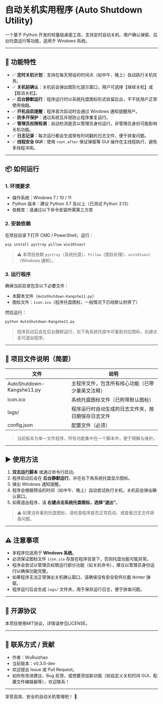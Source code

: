 # 自动关机实用程序 (Auto Shutdown Utility)

一个基于 Python 开发的轻量级桌面工具，支持定时自动关机、用户确认弹窗、后台托盘运行等功能，适用于 Windows 系统。

---

## 🌟 功能特性

- ✅ **定时关机计划**：支持在每天预设的时间点（如中午、晚上）自动执行关机任务。
- ✅ **关机前确认**：关机前会弹出图形化提示窗口，用户可选择【继续关机】或【取消关机】。
- ✅ **后台静默运行**：程序运行时以系统托盘图标形式驻留后台，不干扰用户正常使用电脑。
- ✅ **开机自启提醒**：程序首次启动时会通过 Windows 通知提醒用户。
- ✅ **防多开保护**：通过系统互斥锁防止程序重复运行。
- ✅ **管理员权限检测**：自动检测是否以管理员身份运行，非管理员身份可能影响关机功能。
- ✅ **日志记录**：每次运行都会生成带有时间戳的日志文件，便于排查问题。
- ✅ **线程安全 GUI**：使用 `root.after` 保证弹窗等 GUI 操作在主线程执行，避免多线程冲突。

---

## 📦 如何运行

### 1. 环境要求

- 操作系统：Windows 7 / 10 / 11
- Python 版本：建议 Python 3.7 及以上（已测试 Python 3.13）
- 依赖库：请通过以下命令安装所需第三方库

### 2. 安装依赖

在项目目录下打开 CMD / PowerShell，运行：

```bash
pip install pystray pillow win10toast
```

> ⚠️ 本项目依赖 `pystray`（系统托盘）、`Pillow`（图标处理）、`win10toast`（Windows 通知）。

### 3. 运行程序

确保当前目录包含以下必要文件：

- 本脚本文件（`AutoShutdown-Kangshe11.py`）
- 图标文件：`icon.ico`（程序托盘图标，一般情况下已经默认附带了）

然后运行：

```bash
python AutoShutdown-Kangshe11.py
```

> 程序启动后会在后台静默运行，右下角系统托盘中可看到对应图标，右键点击可退出程序。

---

## 📁 项目文件说明（简要）

| 文件                      | 说明                                               |
| ------------------------- | -------------------------------------------------- |
| AutoShutdown-Kangshe11.py | 主程序文件，包含所有核心功能（已带少量英文注释）   |
| icon.ico                  | 系统托盘图标文件（已附带默认图标）                 |
| logs/                     | 程序运行时自动生成的日志文件夹，按日期保存日志文件 |
| config.json               | 配置文件（必须）                                   |

> 当前版本为单一文件程序，所有功能集中在一个脚本中，便于理解与维护。

---

## ▶️ 使用方法

1. **双击运行脚本** 或通过命令行启动。
2. 程序启动后会在 **后台静默运行**，并在右下角系统托盘显示图标。
3. 弹出 Windows 通知提醒。
4. 程序会根据预设的时间（如中午、晚上）自动尝试执行关机，关机前会弹出确认窗口。
5. 如需退出程序，请 **右键点击系统托盘图标，选择“退出”**。

> ⚠️ 如果没有看到托盘图标，请检查程序是否正常启动，或查看日志文件排查问题。

---

## ⚠️ 注意事项

- 本程序仅适用于 **Windows 系统**。
- 必须保证图标文件 `icon.ico` 存放在程序目录下，否则托盘功能可能异常。
- 程序会尝试以管理员权限运行部分功能（如关机命令），建议以管理员身份运行以确保功能完整。
- 如果程序无法正常弹出关机确认窗口，请确保没有安全软件拦截 tkinter 弹窗。
- 程序运行后会生成 `logs/` 文件夹，用于保存运行日志，便于排查问题。

---

## 📄 开源协议

本项目使用MIT协议，详情请参见LICENSE。

---

## 🤝 联系方式 / 贡献

- 作者：WuRuizhao
- 当前版本：v0.3.0-dev
- 欢迎提出 Issue 或 Pull Request。
- 如你有改进建议、Bug 反馈，或想要添加新功能（如自定义关机时间 GUI、配置文件编辑器等），欢迎联系！

---

享受高效、安全的自动关机管理吧！ 🚀
